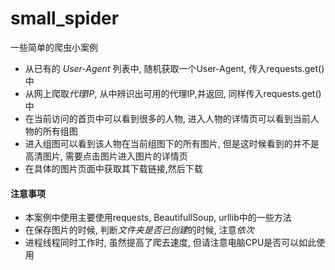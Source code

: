 # small_spider
一些简单的爬虫小案例

* 从已有的 *User-Agent* 列表中, 随机获取一个User-Agent, 传入requests.get()中
* 从网上爬取*代理IP*, 从中辨识出可用的代理IP,并返回, 同样传入requests.get()中
* 在当前访问的首页中可以看到很多的人物, 进入人物的详情页可以看到当前人物的所有组图
* 进入组图可以看到该人物在当前组图下的所有图片, 但是这时候看到的并不是高清图片, 需要点击图片进入图片的详情页
* 在具体的图片页面中获取其下载链接,然后下载


#### 注意事项
* 本案例中使用主要使用requests, BeautifullSoup, urllib中的一些方法
* 在保存图片的时候, 判断*文件夹是否已创建*的时候, 注意*依次*
* 进程线程同时工作时, 虽然提高了爬去速度, 但请注意电脑CPU是否可以如此使用
